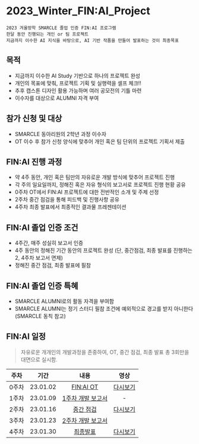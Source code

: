# 2023_Winter_FIN:AI_Project
~~~
2023 겨울방학 SMARCLE 졸업 인증 FIN:AI 프로그램
한달 동안 진행되는 개인 or 팀 프로젝트
지금까지 이수한 AI 지식을 바탕으로, AI 기반 작품을 만들어 발표하는 것이 최종목표
~~~

## 목적
- 지금까지 이수한 AI Study 기반으로 하나의 프로젝트 완성
- 개인의 목표에 맞춰, 프로젝트 기획 및 실행력을 셀프 체크!!
- 추후 캡스톤 디자인 활용 가능하며 여러 공모전의 기틀 마련
- 이수자를 대상으로 ALUMNI 자격 부여

## 참가 신청 및 대상
- SMARCLE 동아리원의 2학년 과정 이수자
- OT 이수 후 참가 신청 양식에 맞추어 개인 혹은 팀 단위의 프로젝트 기획서 제출

## FIN:AI 진행 과정
- 약 4주 동안, 개인 혹은 팀만의 자유로운 개발 방식에 맞추어 프로젝트 진행
- 각 주의 일요일까지, 정해진 혹은 자유 형식의 보고서로 프로젝트 진행 현황 공유
- 0주차 OT에서 FIN:AI 프로젝트에 대한 전반적인 소개 및 주제 선정
- 2주차 중간 점검을 통해 피드백 및 진행사항 공유
- 4주차 최종 발표에서 최종적인 결과물 프레젠테이션

## FIN:AI 졸업 인증 조건
- 4주간, 매주 성실히 보고서 인증
- 4주 동안의 정해진 기간 동안의 프로젝트 완성 (단, 중간점검, 최종 발표를 진행하는 2, 4주차 보고서 면제)
- 정해진 중간 점검, 최종 발표에 필참


## FIN:AI 졸업 인증 특혜
- SMARCLE ALUMNI로의 활동 자격을 부여함
- SMARCLE ALUMNI는 정기 스터디 필참 조건에 예외적으로 경고를 받지 아니한다 (SMARCLE 동칙 참고)


## FIN:AI 일정

> 자유로운 개개인의 개발과정을 존중하여, OT, 중간 점검, 최종 발표 총 3회만을 대면으로 실시함.

|주차|기간|내용|영상|
|:---:|:---:|:---:|:---:|
0주차|23.01.02|[FIN:AI OT]()|[다시보기]()|
1주차|23.01.09|[1주차 개발 보고서]()|-|
2주차|23.01.16|[중간 점검]()|[다시보기]()|
3주차|23.01.23|[2주차 개발 보고서]()||
4주차|23.01.30|[최종발표]()|[다시보기]()|


